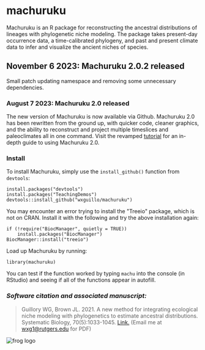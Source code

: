 # machuruku
Machuruku is an R package for reconstructing the ancestral distributions of lineages with phylogenetic niche modeling. The package takes present-day occurrence data, a time-calibrated phylogeny, and past and present climate data to infer and visualize the ancient niches of species. 
## November 6 2023: Machuruku 2.0.2 released
Small patch updating namespace and removing some unnecessary dependencies.
### August 7 2023: Machuruku 2.0 released
The new version of Machuruku is now available via Github. Machuruku 2.0 has been rewritten from the ground up, with quicker code, cleaner graphics, and the ability to reconstruct and project multiple timeslices and paleoclimates all in one command. Visit the revamped [tutorial](https://github.com/wxguillo/machuruku/tree/main/tutorial#machuruku-the-tutorial-20) for an in-depth guide to using Machuruku 2.0.
### Install
To install Machuruku, simply use the `install_github()` function from `devtools`:
```
install.packages("devtools")
install.packages("TeachingDemos")
devtools::install_github("wxguillo/machuruku")
```
You may encounter an error trying to install the "Treeio" package, which is not on CRAN. Install it with the following and try the above installation again:
```
if (!require("BiocManager", quietly = TRUE))
    install.packages("BiocManager")
BiocManager::install("treeio")
```
Load up Machuruku by running:
```
library(machuruku)
```
You can test if the function worked by typing `machu` into the console (in RStudio) and seeing if all of the functions appear in autofill.

### *Software citation and associated manuscript:*
>  Guillory WG, Brown JL. 2021. A new method for integrating ecological niche modeling with phylogenetics to estimate ancestral distributions. Systematic Biology, 70(5):1033-1045. [Link.](https://academic.oup.com/sysbio/advance-article-abstract/doi/10.1093/sysbio/syab016/6171196) (Email me at wxg1@rutgers.edu for PDF)

![frog logo](https://github.com/wxguillo/machuruku/blob/main/tutorial/images/machurukuLogoShamelessFrog.jpg)
